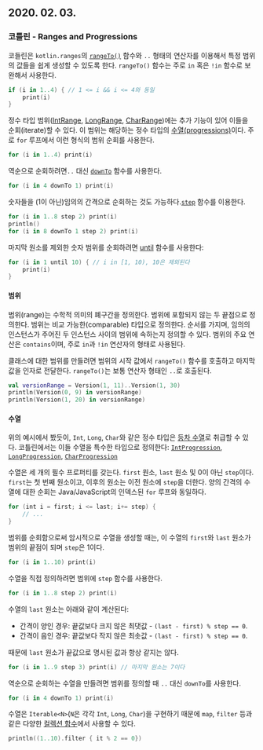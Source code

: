 ## 2020. 02. 03.

### 코틀린 - Ranges and Progressions

코들린은 `kotlin.ranges`의 [`rangeTo()`][kt-range-to] 함수와 `..` 형태의 연산자를 이용해서 특정 범위의 값들을 쉽게 생성할 수 있도록 한다. `rangeTo()` 함수는 주로 `in` 혹은 `!in` 함수로 보완해서 사용한다.

```kotlin
if (i in 1..4) { // 1 <= i && i <= 4와 동일
    print(i)
}
```

정수 타입 범위([IntRange][kt-int-range], [LongRange][kt-long-range], [CharRange][kt-char-range])에는 추가 기능이 있어 이들을 순회(iterate)할 수 있다. 이 범위는 해당하는 정수 타입의 [수열(progressions)][wiki-arithmetic-progressions]이다. 주로 `for` 루프에서 이런 형식의 범위 순회를 사용한다.

```kotlin
for (i in 1..4) print(i)
```

역순으로 순회하려면`..` 대신 [`downTo`][kt-down-to] 함수를 사용한다.

```kotlin
for (i in 4 downTo 1) print(i)
```

숫자들을 (1이 아닌)임의의 간격으로 순회하는 것도 가능하다.[`step`][kt-step] 함수를 이용한다.

```kotlin
for (i in 1..8 step 2) print(i)
println()
for (i in 8 downTo 1 step 2) print(i)
```

마지막 원소를 제외한 숫자 범위를 순회하려면 [until][kt-until] 함수를 사용한다:

```kotlin
for (i in 1 until 10) { // i in [1, 10), 10은 제외된다
    print(i)
}
```

#### 범위

범위(range)는 수학적 의미의 폐구간을 정의한다. 범위에 포함되지 않는 두 끝점으로 정의한다. 범위는 비교 가능한(comparable) 타입으로 정의한다. 순서를 가지며, 임의의 인스턴스가 주어진 두 인스턴스 사이의 범위에 속하는지 정의할 수 있다. 범위의 주요 연산은 `contains`이며, 주로 `in`과 `!in` 연산자의 형태로 사용된다.

클래스에 대한 범위를 만들려면 범위의 시작 값에서 `rangeTo()` 함수를 호출하고 마지막 값을 인자로 전달한다. `rangeTo()`는 보통 연산자 형태인 `..`로 호출된다.

```kotlin
val versionRange = Version(1, 11)..Version(1, 30)
println(Version(0, 9) in versionRange)
println(Version(1, 20) in versionRange)
```

#### 수열

위의 예시에서 봤듯이, `Int`, `Long`, `Char`와 같은 정수 타입은 [등차 수열][wiki-arithmetic-progressions]로 취급할 수 있다. 코틀린에서는 이들 수열을 특수한 타입으로 정의한다: [`IntProgression`][kt-int-progression], [`LongProgression`][kt-long-progression], [`CharProgression`][kt-char-progression]

수열은 세 개의 필수 프로퍼티를 갖는다. `first` 원소, `last` 원소 및 0이 아닌 `step`이다. `first`는 첫 번째 원소이고, 이후의 원소는 이전 원소에 `step`을 더한다. 양의 간격의 수열에 대한 순회는 Java/JavaScript의 인덱스된 `for` 루프와 동일하다.

```kotlin
for (int i = first; i <= last; i+= step) {
    // ...
}
```

범위를 순회함으로써 암시적으로 수열을 생성할 때는, 이 수열의 `first`와 `last` 원소가 범위의 끝점이 되며 `step`은 1이다.

```kotlin
for (i in 1..10) print(i)
```

수열을 직접 정의하려면 범위에 `step` 함수를 사용한다.

```kotlin
for (i in 1..8 step 2) print(i)
```

수열의 `last` 원소는 아래와 같이 계산된다:

* 간격이 양인 경우: 끝값보다 크지 않은 최댓값 - `(last - first) % step == 0`.
* 간격이 음인 경우: 끝값보다 작지 않은 최솟값 - `(last - first) % step == 0`.

때문에 `last` 원소가 끝값으로 명시된 값과 항상 같지는 않다.

```kotlin
for (i in 1..9 step 3) print(i) // 마지막 원소는 7이다
```

역순으로 순회하는 수열을 만들려면 범위를 정의할 때 `..` 대신 `downTo`를 사용한다.

```kotlin
for (i in 4 downTo 1) print(i)
```

수열은 `Iterable<N>`(`N`은 각각 `Int`, `Long`, `Char`)을 구현하기 때문에 `map`, `filter` 등과 같은 다양한 [컬렉션 함수][kt-collection-operations]에서 사용할 수 있다.

```kotlin
println((1..10).filter { it % 2 == 0})
```

[kt-range-to]: https://kotlinlang.org/api/latest/jvm/stdlib/kotlin.ranges/range-to.html
[kt-int-range]: https://kotlinlang.org/api/latest/jvm/stdlib/kotlin.ranges/-int-range/index.html
[kt-long-range]: https://kotlinlang.org/api/latest/jvm/stdlib/kotlin.ranges/-long-range/index.html
[kt-char-range]: https://kotlinlang.org/api/latest/jvm/stdlib/kotlin.ranges/-char-range/index.html
[wiki-arithmetic-progressions]: https://en.wikipedia.org/wiki/Arithmetic_progression
[kt-down-to]: https://kotlinlang.org/api/latest/jvm/stdlib/kotlin.ranges/down-to.html
[kt-step]: https://kotlinlang.org/api/latest/jvm/stdlib/kotlin.ranges/step.html
[kt-until]: https://kotlinlang.org/api/latest/jvm/stdlib/kotlin.ranges/until.html
[kt-int-progression]: https://kotlinlang.org/api/latest/jvm/stdlib/kotlin.ranges/-int-progression/index.html
[kt-long-progression]: https://kotlinlang.org/api/latest/jvm/stdlib/kotlin.ranges/-long-progression/index.html
[kt-char-progression]: https://kotlinlang.org/api/latest/jvm/stdlib/kotlin.ranges/-char-progression/index.html
[kt-collection-operations]: https://kotlinlang.org/docs/reference/collection-operations.html